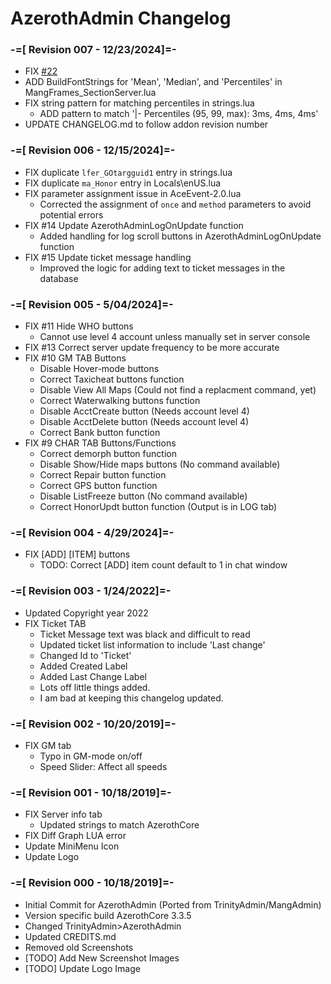 # AzerothAdmin Changelog

### -=[ Revision 007 - 12/23/2024]=-
- FIX [#22](https://github.com/superstyro/AzerothAdmin/issues/22)
- ADD BuildFontStrings for 'Mean', 'Median', and 'Percentiles' in MangFrames_SectionServer.lua
- FIX string pattern for matching percentiles in strings.lua
  - ADD pattern to match '|- Percentiles (95, 99, max): 3ms, 4ms, 4ms'
- UPDATE CHANGELOG.md to follow addon revision number

### -=[ Revision 006 - 12/15/2024]=-
- FIX duplicate `lfer_GOtargguid1` entry in strings.lua
- FIX duplicate `ma_Honor` entry in Locals\enUS.lua
- FIX parameter assignment issue in AceEvent-2.0.lua
  - Corrected the assignment of `once` and `method` parameters to avoid potential errors
- FIX #14 Update AzerothAdminLogOnUpdate function
  - Added handling for log scroll buttons in AzerothAdminLogOnUpdate function
- FIX #15 Update ticket message handling
  - Improved the logic for adding text to ticket messages in the database

### -=[ Revision 005 - 5/04/2024]=-
- FIX #11 Hide WHO buttons
  - Cannot use level 4 account unless manually set in server console
- FIX #13 Correct server update frequency to be more accurate
- FIX #10 GM TAB Buttons
  - Disable Hover-mode buttons
  - Correct Taxicheat buttons function
  - Disable View All Maps (Could not find a replacment command, yet)
  - Correct Waterwalking buttons function
  - Disable AcctCreate button (Needs account level 4)
  - Disable AcctDelete button (Needs account level 4)
  - Correct Bank button function
- FIX #9 CHAR TAB Buttons/Functions
  - Correct demorph button function
  - Disable Show/Hide maps buttons (No command available)
  - Correct Repair button function
  - Correct GPS button function
  - Disable ListFreeze button (No command available)
  - Correct HonorUpdt button function (Output is in LOG tab)

### -=[ Revision 004 - 4/29/2024]=-
- FIX [ADD] [ITEM] buttons
  - TODO: Correct [ADD] item count default to 1 in chat window

### -=[ Revision 003 - 1/24/2022]=-
- Updated Copyright year 2022
- FIX Ticket TAB
  - Ticket Message text was black and difficult to read
  - Updated ticket list information to include 'Last change'
  - Changed Id to 'Ticket'
  - Added Created Label
  - Added Last Change Label
  - Lots off little things added.
  - I am bad at keeping this changelog updated.

### -=[ Revision 002 - 10/20/2019]=-
- FIX GM tab
  - Typo in GM-mode on/off
  - Speed Slider: Affect all speeds

### -=[ Revision 001 - 10/18/2019]=-
- FIX Server info tab
  - Updated strings to match AzerothCore
- FIX Diff Graph LUA error
- Update MiniMenu Icon
- Update Logo

### -=[ Revision 000 - 10/18/2019]=-
- Initial Commit for AzerothAdmin (Ported from TrinityAdmin/MangAdmin)
- Version specific build AzerothCore 3.3.5
- Changed TrinityAdmin>AzerothAdmin
- Updated CREDITS.md
- Removed old Screenshots
- [TODO] Add New Screenshot Images
- [TODO] Update Logo Image

